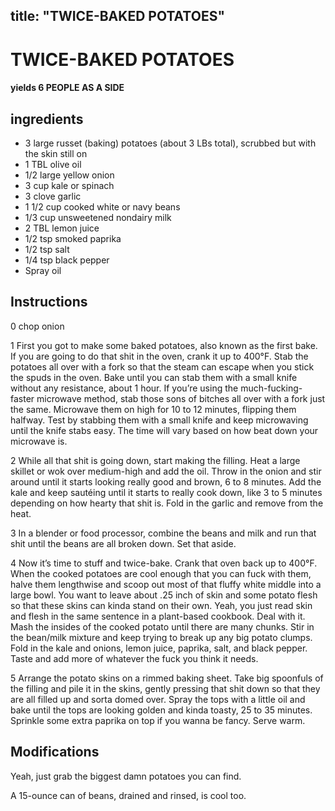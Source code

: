 

title: "TWICE-BAKED POTATOES"
---
# TWICE-BAKED POTATOES



#### yields  6 PEOPLE AS A SIDE


## ingredients
* 3 large russet (baking) potatoes (about 3 LBs total), scrubbed but with the skin still on 
* 1 TBL olive oil 
* 1/2 large yellow onion 
* 3 cup kale or spinach 
* 3 clove garlic 
* 1 1/2 cup cooked white or navy beans 
* 1/3 cup unsweetened nondairy milk 
* 2 TBL lemon juice 
* 1/2 tsp smoked paprika 
* 1/2 tsp salt 
* 1/4 tsp black pepper 
* Spray oil 



## Instructions
0 chop onion

1 First you got to make some baked potatoes, also known as the first bake. If you are going to do that shit in the oven, crank it up to 400°F. Stab the potatoes all over with a fork so that the steam can escape when you stick the spuds in the oven. Bake until you can stab them with a small knife without any resistance, about 1 hour. If you’re using the much-fucking-faster microwave method, stab those sons of bitches all over with a fork just the same. Microwave them on high for 10 to 12 minutes, flipping them halfway. Test by stabbing them with a small knife and keep microwaving until the knife stabs easy. The time will vary based on how beat down your microwave is.

2 While all that shit is going down, start making the filling. Heat a large skillet or wok over medium-high and add the oil. Throw in the onion and stir around until it starts looking really good and brown, 6 to 8 minutes. Add the kale and keep sautéing until it starts to really cook down, like 3 to 5 minutes depending on how hearty that shit is. Fold in the garlic and remove from the heat.

3 In a blender or food processor, combine the beans and milk and run that shit until the beans are all broken down. Set that aside.

4 Now it’s time to stuff and twice-bake. Crank that oven back up to 400°F. When the cooked potatoes are cool enough that you can fuck with them, halve them lengthwise and scoop out most of that fluffy white middle into a large bowl. You want to leave about .25 inch of skin and some potato flesh so that these skins can kinda stand on their own. Yeah, you just read skin and flesh in the same sentence in a plant-based cookbook. Deal with it. Mash the insides of the cooked potato until there are many chunks. Stir in the bean/milk mixture and keep trying to break up any big potato clumps. Fold in the kale and onions, lemon juice, paprika, salt, and black pepper. Taste and add more of whatever the fuck you think it needs.

5 Arrange the potato skins on a rimmed baking sheet. Take big spoonfuls of the filling and pile it in the skins, gently pressing that shit down so that they are all filled up and sorta domed over. Spray the tops with a little oil and bake until the tops are looking golden and kinda toasty, 25 to 35 minutes. Sprinkle some extra paprika on top if you wanna be fancy. Serve warm.



## Modifications
Yeah, just grab the biggest damn potatoes you can find.

 A 15-ounce can of beans, drained and rinsed, is cool too.




